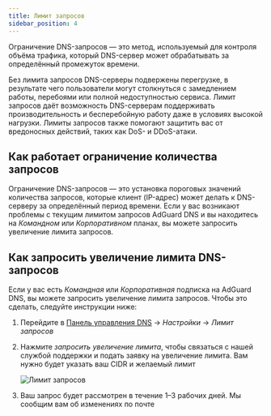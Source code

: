 ```yaml
---
title: Лимит запросов
sidebar_position: 4
---
```


Ограничение DNS-запросов — это метод, используемый для контроля объёма трафика, который DNS-сервер может обрабатывать за определённый промежуток времени.

Без лимита запросов DNS-серверы подвержены перегрузке, в результате чего пользователи могут столкнуться с замедлением работы, перебоями или полной недоступностью сервиса. Лимит запросов даёт возможность DNS-серверам поддерживать производительность и бесперебойную работу даже в условиях высокой нагрузки. Лимиты запросов также помогают защитить вас от вредоносных действий, таких как DoS- и DDoS-атаки.

## Как работает ограничение количества запросов

Ограничение DNS-запросов — это установка пороговых значений количества запросов, которые клиент (IP-адрес) может делать к DNS-серверу за определённый период времени. Если у вас возникают проблемы с текущим лимитом запросов AdGuard DNS и вы находитесь на _Командном_ или _Корпоративном_ планах, вы можете запросить увеличение лимита запросов.

## Как запросить увеличение лимита DNS-запросов

Если у вас есть _Командная_ или _Корпоративная_ подписка на AdGuard DNS, вы можете запросить увеличение лимита запросов. Чтобы это сделать, следуйте инструкции ниже:

1. Перейдите в [Панель управления DNS](https://adguard-dns.io/dashboard/) → _Настройки_ → _Лимит запросов_

2. Нажмите _запросить увеличение лимита_, чтобы связаться с нашей службой поддержки и подать заявку на увеличение лимита. Вам нужно будет указать ваш CIDR и желаемый лимит

   ![Лимит запросов](https://cdn.adtidy.org/content/kb/dns/private/rate_limit.png)

3. Ваш запрос будет рассмотрен в течение 1–3 рабочих дней. Мы сообщим вам об изменениях по почте
